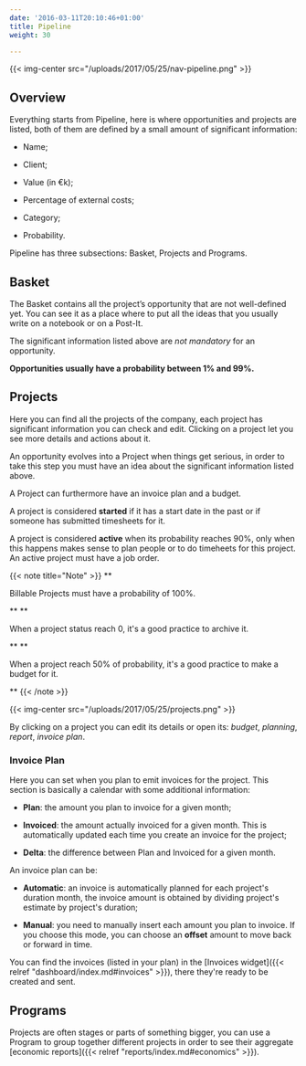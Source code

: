 ```yaml
---
date: '2016-03-11T20:10:46+01:00'
title: Pipeline
weight: 30

---
```



{{< img-center src="/uploads/2017/05/25/nav-pipeline.png" >}}

## Overview

Everything starts from Pipeline, here is where opportunities and projects are listed, both of them are defined by a small amount of significant information:

* Name;

* Client;

* Value (in €k);

* Percentage of external costs;

* Category;

* Probability.

Pipeline has three subsections: Basket, Projects and Programs.

## Basket

<div><p>The Basket contains all the project’s opportunity that are not well-defined yet. You can see it as a place where to put all the ideas that you usually write on a notebook or on a Post-It.</p><p>The significant information listed above are <i>not mandatory</i> for an opportunity.</p><p><b>Opportunities usually have a probability between 1% and 99%.</b></p></div>

## Projects

<div><p>Here you can find all the projects of the company, each project has significant information you can check and edit. Clicking on a project let you see more details and actions about it.</p><p>An opportunity evolves into a Project when things get serious, in order to take this step you must have an idea about the significant information listed above.</p><p>A Project can furthermore have an invoice plan and a budget.</p><p>A project is considered <b>started</b> if it has a start date in the past or if someone has submitted timesheets for it.<br></p>
	<p>
		A project is considered <b>active</b> when its probability reaches 90%, only when this happens makes sense to plan people or to do timeheets for this project. An active project must have a job order.</p>
        {{&lt; note title="Note" &gt;}}
**<p>Billable Projects must have a probability of 100%.</p>**
**<p>When a project status reach 0, it's a good practice to archive it.</p>**
**<p>When a project reach 50% of probability, it's a good practice to make a budget for it.</p>**
{{&lt; /note &gt;}}
<p>{{&lt; img-center src="/uploads/2017/05/25/projects.png" &gt;}}</p>
<p>By clicking on a project you can edit its details or open its: <em>budget</em>, <em>planning</em>, <em>report</em>, <em>invoice plan</em>.</p>
<h3>Invoice Plan</h3>
<p>Here you can set when you plan to emit invoices for the project. This section is basically a calendar with some additional information:</p>
<ul>
<li>
<p><strong>Plan</strong>: the amount you plan to invoice for a given month;</p>
</li>
<li>
<p><strong>Invoiced</strong>: the amount actually invoiced for a given month. This is automatically updated each time you create an invoice for the project;</p>
</li>
<li>
<p><strong>Delta</strong>: the difference between Plan and Invoiced for a given month.</p>
</li>
</ul>
<p>An invoice plan can be:</p>
<ul>
<li>
<p><strong>Automatic</strong>: an invoice is automatically planned for each project's duration month, the invoice amount is obtained by dividing project's estimate by project's duration;</p>
</li>
<li>
<p><strong>Manual</strong>: you need to manually insert each amount you plan to invoice. If you choose this mode, you can choose an <strong>offset</strong>&nbsp;amount to move back or forward in time.</p>
</li>
</ul>
<p>You can find the invoices (listed in your plan) in the [Invoices widget]({{&lt; relref "dashboard/index.md#invoices" &gt;}}), there they're ready to be created and sent.</p>
<h2>Programs</h2>
<p>Projects are often stages or parts of something bigger, you can use a Program to group together different projects in order to see their aggregate [economic reports]({{&lt; relref "reports/index.md#economics" &gt;}}).</p>
</div>